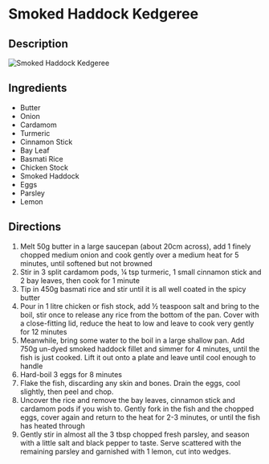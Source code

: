 # Smoked Haddock Kedgeree

## Description
![Smoked Haddock Kedgeree](https://www.themealdb.com/images/media/meals/1550441275.jpg "Smoked Haddock Kedgeree")

## Ingredients
- Butter
- Onion
- Cardamom
- Turmeric
- Cinnamon Stick
- Bay Leaf
- Basmati Rice
- Chicken Stock
- Smoked Haddock
- Eggs
- Parsley
- Lemon

## Directions
1. Melt 50g butter in a large saucepan (about 20cm across), add 1 finely chopped medium onion and cook gently over a medium heat for 5 minutes, until softened but not browned
2. Stir in 3 split cardamom pods, ¼ tsp turmeric, 1 small cinnamon stick and 2 bay leaves, then cook for 1 minute
3. Tip in 450g basmati rice and stir until it is all well coated in the spicy butter
4. Pour in 1 litre chicken or fish stock, add ½ teaspoon salt and bring to the boil, stir once to release any rice from the bottom of the pan. Cover with a close-fitting lid, reduce the heat to low and leave to cook very gently for 12 minutes
5. Meanwhile, bring some water to the boil in a large shallow pan. Add 750g un-dyed smoked haddock fillet and simmer for 4 minutes, until the fish is just cooked. Lift it out onto a plate and leave until cool enough to handle
6. Hard-boil 3 eggs for 8 minutes
7. Flake the fish, discarding any skin and bones. Drain the eggs, cool slightly, then peel and chop. 
8. Uncover the rice and remove the bay leaves, cinnamon stick and cardamom pods if you wish to. Gently fork in the fish and the chopped eggs, cover again and return to the heat for 2-3 minutes, or until the fish has heated through
9. Gently stir in almost all the 3 tbsp chopped fresh parsley, and season with a little salt and black pepper to taste. Serve scattered with the remaining parsley and garnished with 1 lemon, cut into wedges.

